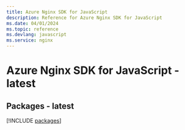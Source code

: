 ```yaml
---
title: Azure Nginx SDK for JavaScript
description: Reference for Azure Nginx SDK for JavaScript
ms.date: 04/01/2024
ms.topic: reference
ms.devlang: javascript
ms.service: nginx
---
```

# Azure Nginx SDK for JavaScript - latest
## Packages - latest
[!INCLUDE [packages](nginx-index.md)]